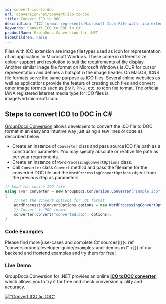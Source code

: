 ```yaml
---
id: convert-ico-to-doc
url: conversion/net/convert-ico-to-doc
title: Convert ICO to DOC
description: "ICO format represents Microsoft Icon File with .ico extension. Learn how to convert ICO to DOC file programmatically in C# language using GroupDocs.Conversion for .NET library."
keywords: Convert ICO to DOC in C#
productName: GroupDocs.Conversion for .NET
hideChildren: False
---
```


Files with ICO extension are image file types used as icon for representation of an application on Microsoft Windows. These come in different size, colour support and resolution to suit the requirements of the display. Another similar image file format on Microsoft Windows is .CUR for cursor representation and defines a hotspot in the image header. On MacOS, ICNS file formats serve the same purpose as ICO files. Several online websites as well as applications provide the feature of creating such files and convert other image formats such as BMP, PNG, etc. to icon file format. The official IANA registered Internet media type for ICO files is image/vnd.microsoft.icon.

## Steps to convert ICO to DOC in C#

[GroupDocs.Conversion](https://products.groupdocs.com/conversion/net) allows developers to convert the ICO file to DOC format in an easy and intuitive way just using a few lines of code as described below:

* Create an instance of `Converter` class and pass source ICO file path as a constructor parameter. You may specify absolute or relative file path as per your requirements. 
* Create an instance of `WordProcessingConvertOptions` class.
* Call `Converter` class `Convert` method and pass the filename for the converted DOC file and the `WordProcessingConvertOptions` object from the previous step as parameters.

```csharp
// Load the source ICO file
using (var converter = new GroupDocs.Conversion.Converter("sample.ico"))
{
    // Set the convert options for DOC format
    WordProcessingConvertOptions options = new WordProcessingConvertOptions();
    // Convert to DOC format
    converter.Convert("converted.doc", options);
}
```

### Code Examples

Please find more [use-cases and complete C# sources]({{< ref "conversion/net/developer-guide/examples-and-demos.md" >}}) of our backend and frontend examples and try them for free!

### Live Demo

GroupDocs.Conversion for .NET provides an online [**ICO to DOC converter**](https://products.groupdocs.app/conversion/ico-to-doc), which allows you to try it for free and check conversion quality and accuracy.

[!["Convert ICO to DOC"](conversion/net/images/convert-ico-to-doc.png)](https://products.groupdocs.app/conversion/ico-to-doc)